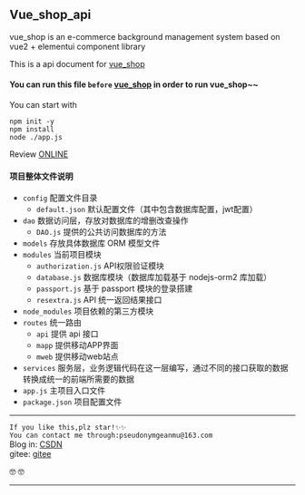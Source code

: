 ## Vue_shop_api    

vue_shop is an e-commerce background management system based on vue2 + elementui component library    

This is a api document for [vue_shop](https://github.com/CodeMak1r-zy/vue_shop)    

#### You can run this file `before` [vue_shop](https://github.com/CodeMak1r-zy/vue_shop) in order to run vue_shop~~

You can start with    

```
npm init -y
npm install
node ./app.js
```

Review [ONLINE](https://github1s.com/CodeMak1r-zy/vue_shop_api)     




#### 项目整体文件说明
- `config` 配置文件目录
  - `default.json` 默认配置文件（其中包含数据库配置，jwt配置）
- `dao` 数据访问层，存放对数据库的增删改查操作
  - `DAO.js` 提供的公共访问数据库的方法
- `models` 存放具体数据库 ORM 模型文件
- `modules` 当前项目模块
  - `authorization.js` API权限验证模块
  - `database.js` 数据库模块（数据库加载基于 nodejs-orm2 库加载）
  - `passport.js` 基于 passport 模块的登录搭建
  - `resextra.js` API 统一返回结果接口
- `node_modules` 项目依赖的第三方模块
- `routes` 统一路由
  - `api` 提供 api 接口
  - `mapp` 提供移动APP界面
  - `mweb` 提供移动web站点
- `services` 服务层，业务逻辑代码在这一层编写，通过不同的接口获取的数据转换成统一的前端所需要的数据
- `app.js` 主项目入口文件
- `package.json` 项目配置文件

---

`If you like this,plz star!✨✨`   
`You can contact me through:pseudonymgeanmu@163.com`   
Blog in:  [CSDN](https://blog.csdn.net/Svik_zy?spm=1000.2115.3001.5343)  
gitee:  [gitee](https://gitee.com/CodeMak1r)

🤓 🤓


---
